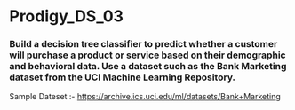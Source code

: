 # **Prodigy_DS_03**
### Build a decision tree classifier to predict whether a customer will purchase a product or service based on their demographic and behavioral data. Use a dataset such as the Bank Marketing dataset from the UCI Machine Learning Repository.

Sample Dateset :-
https://archive.ics.uci.edu/ml/datasets/Bank+Marketing
